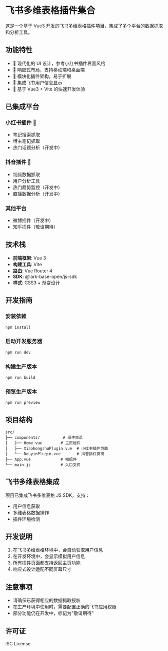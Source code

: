 # 飞书多维表格插件集合

这是一个基于 Vue3 开发的飞书多维表格插件项目，集成了多个平台的数据抓取和分析工具。

## 功能特性

- 🎨 现代化的 UI 设计，参考小红书插件界面风格
- 📱 响应式布局，支持移动端和桌面端
- 🔌 模块化插件架构，易于扩展
- 👤 集成飞书用户信息显示
- 🚀 基于 Vue3 + Vite 的快速开发体验

## 已集成平台

### 小红书插件 📝
- 笔记搜索抓取
- 博主笔记抓取
- 热门话题分析（开发中）

### 抖音插件 🎵
- 视频数据抓取
- 用户分析工具
- 热门趋势监控（开发中）
- 直播数据分析（开发中）

### 其他平台
- 微博插件（开发中）
- 知乎插件（敬请期待）

## 技术栈

- **前端框架**: Vue 3
- **构建工具**: Vite
- **路由**: Vue Router 4
- **SDK**: @lark-base-open/js-sdk
- **样式**: CSS3 + 渐变设计

## 开发指南

### 安装依赖
```bash
npm install
```

### 启动开发服务器
```bash
npm run dev
```

### 构建生产版本
```bash
npm run build
```

### 预览生产版本
```bash
npm run preview
```

## 项目结构

```
src/
├── components/          # 组件目录
│   ├── Home.vue        # 主页组件
│   ├── XiaohongshuPlugin.vue  # 小红书插件页面
│   └── DouyinPlugin.vue       # 抖音插件页面
├── App.vue             # 根组件
└── main.js             # 入口文件
```

## 飞书多维表格集成

项目已集成飞书多维表格 JS SDK，支持：
- 用户信息获取
- 多维表格数据操作
- 插件环境检测

## 开发说明

1. 在飞书多维表格环境中，会自动获取用户信息
2. 在开发环境中，会显示模拟用户信息
3. 所有插件页面都支持返回主页功能
4. 响应式设计适配不同屏幕尺寸

## 注意事项

- 请确保已获得相应的数据抓取授权
- 在生产环境中使用时，需要配置正确的飞书应用权限
- 部分功能仍在开发中，标记为"敬请期待"

## 许可证

ISC License